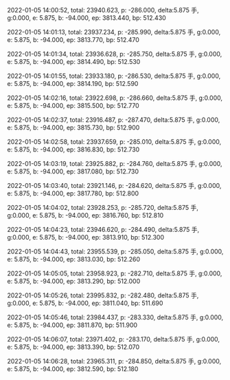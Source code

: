 2022-01-05 14:00:52, total: 23940.623, p: -286.000, delta:5.875 手, g:0.000, e: 5.875, b: -94.000, ep: 3813.440, bp: 512.430

2022-01-05 14:01:13, total: 23937.234, p: -285.990, delta:5.875 手, g:0.000, e: 5.875, b: -94.000, ep: 3813.770, bp: 512.470

2022-01-05 14:01:34, total: 23936.628, p: -285.750, delta:5.875 手, g:0.000, e: 5.875, b: -94.000, ep: 3814.490, bp: 512.530

2022-01-05 14:01:55, total: 23933.180, p: -286.530, delta:5.875 手, g:0.000, e: 5.875, b: -94.000, ep: 3814.190, bp: 512.590

2022-01-05 14:02:16, total: 23922.698, p: -286.660, delta:5.875 手, g:0.000, e: 5.875, b: -94.000, ep: 3815.500, bp: 512.770

2022-01-05 14:02:37, total: 23916.487, p: -287.470, delta:5.875 手, g:0.000, e: 5.875, b: -94.000, ep: 3815.730, bp: 512.900

2022-01-05 14:02:58, total: 23937.659, p: -285.010, delta:5.875 手, g:0.000, e: 5.875, b: -94.000, ep: 3816.830, bp: 512.730

2022-01-05 14:03:19, total: 23925.882, p: -284.760, delta:5.875 手, g:0.000, e: 5.875, b: -94.000, ep: 3817.080, bp: 512.730

2022-01-05 14:03:40, total: 23921.146, p: -284.620, delta:5.875 手, g:0.000, e: 5.875, b: -94.000, ep: 3817.780, bp: 512.800

2022-01-05 14:04:02, total: 23928.253, p: -285.720, delta:5.875 手, g:0.000, e: 5.875, b: -94.000, ep: 3816.760, bp: 512.810

2022-01-05 14:04:23, total: 23946.620, p: -284.490, delta:5.875 手, g:0.000, e: 5.875, b: -94.000, ep: 3813.910, bp: 512.300

2022-01-05 14:04:43, total: 23955.539, p: -285.050, delta:5.875 手, g:0.000, e: 5.875, b: -94.000, ep: 3813.030, bp: 512.260

2022-01-05 14:05:05, total: 23958.923, p: -282.710, delta:5.875 手, g:0.000, e: 5.875, b: -94.000, ep: 3813.290, bp: 512.000

2022-01-05 14:05:26, total: 23995.832, p: -282.480, delta:5.875 手, g:0.000, e: 5.875, b: -94.000, ep: 3811.040, bp: 511.690

2022-01-05 14:05:46, total: 23984.437, p: -283.330, delta:5.875 手, g:0.000, e: 5.875, b: -94.000, ep: 3811.870, bp: 511.900

2022-01-05 14:06:07, total: 23971.402, p: -283.170, delta:5.875 手, g:0.000, e: 5.875, b: -94.000, ep: 3813.390, bp: 512.070

2022-01-05 14:06:28, total: 23965.311, p: -284.850, delta:5.875 手, g:0.000, e: 5.875, b: -94.000, ep: 3812.590, bp: 512.180